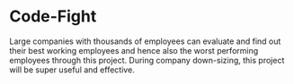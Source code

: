 # Code-Fight
Large companies with thousands of employees can evaluate and find out their best working employees and hence also the worst performing employees through this project. During company down-sizing, this project will be super useful and effective.
